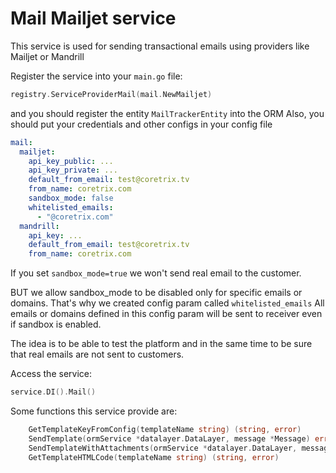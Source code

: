 # Mail Mailjet service

This service is used for sending transactional emails using providers like Mailjet or Mandrill

Register the service into your `main.go` file:
```go
registry.ServiceProviderMail(mail.NewMailjet)
```
and you should register the entity `MailTrackerEntity` into the ORM
Also, you should put your credentials and other configs in your config file

```yml
mail:
  mailjet:
    api_key_public: ...
    api_key_private: ...
    default_from_email: test@coretrix.tv
    from_name: coretrix.com
    sandbox_mode: false
    whitelisted_emails:
      - "@coretrix.com"
  mandrill:
    api_key: ...
    default_from_email: test@coretrix.tv
    from_name: coretrix.com
```

If you set `sandbox_mode=true` we won't send real email to the customer.

BUT we allow sandbox_mode to be disabled only for specific emails or domains.
That's why we created config param called `whitelisted_emails` All emails or domains defined in this config param will be sent to receiver even if sandbox is enabled.

The idea is to be able to test the platform and in the same time to be sure that real emails are not sent to customers.

Access the service:
```go
service.DI().Mail()
```

Some functions this service provide are:
```go
    GetTemplateKeyFromConfig(templateName string) (string, error)
    SendTemplate(ormService *datalayer.DataLayer, message *Message) error
    SendTemplateWithAttachments(ormService *datalayer.DataLayer, message *MessageAttachment) error
    GetTemplateHTMLCode(templateName string) (string, error)
```
